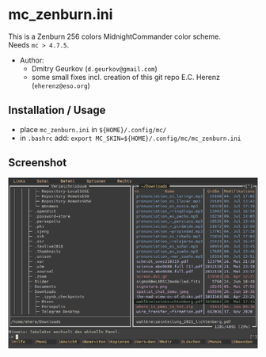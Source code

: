 mc_zenburn.ini
==============

This is a Zenburn 256 colors MidnightCommander color scheme.  
Needs `mc > 4.7.5`.

- Author:
  - Dmitry Geurkov (`d.geurkov@gmail.com`)
  - some small fixes incl. creation of this git repo E.C. Herenz (`eherenz@eso.org`)
  
Installation / Usage
--------------------

- place `mc_zenburn.ini` in `${HOME}/.config/mc/`
- in `.bashrc` add: `export MC_SKIN=${HOME}/.config/mc/mc_zenburn.ini`

Screenshot
----------

![mc_zenburn.png screenshot](mc_zenburn.png)
